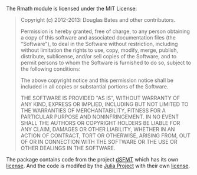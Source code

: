 The Rmath module is licensed under the MIT License:

> Copyright (c) 2012-2013: Douglas Bates and other contributors.
> 
> Permission is hereby granted, free of charge, to any person obtaining
> a copy of this software and associated documentation files (the
> "Software"), to deal in the Software without restriction, including
> without limitation the rights to use, copy, modify, merge, publish,
> distribute, sublicense, and/or sell copies of the Software, and to
> permit persons to whom the Software is furnished to do so, subject to
> the following conditions:
> 
> The above copyright notice and this permission notice shall be
> included in all copies or substantial portions of the Software.
> 
> THE SOFTWARE IS PROVIDED "AS IS", WITHOUT WARRANTY OF ANY KIND,
> EXPRESS OR IMPLIED, INCLUDING BUT NOT LIMITED TO THE WARRANTIES OF
> MERCHANTABILITY, FITNESS FOR A PARTICULAR PURPOSE AND
> NONINFRINGEMENT. IN NO EVENT SHALL THE AUTHORS OR COPYRIGHT HOLDERS BE
> LIABLE FOR ANY CLAIM, DAMAGES OR OTHER LIABILITY, WHETHER IN AN ACTION
> OF CONTRACT, TORT OR OTHERWISE, ARISING FROM, OUT OF OR IN CONNECTION
> WITH THE SOFTWARE OR THE USE OR OTHER DEALINGS IN THE SOFTWARE.

The package contains code from the project [dSFMT](http://www.math.sci.hiroshima-u.ac.jp/~m-mat/MT/SFMT/)
which has its own [license](http://www.math.sci.hiroshima-u.ac.jp/~m-mat/MT/SFMT/LICENSE.txt).
And the code is modifed by the [Julia Project](http://julialang.org) with
their own [license](https://github.com/JuliaLang/julia/blob/master/LICENSE.md).

